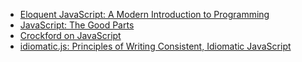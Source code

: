* [Eloquent JavaScript: A Modern Introduction to Programming](http://eloquentjavascript.net)
* [JavaScript: The Good Parts](http://www.amazon.com/JavaScript-Good-Parts-Douglas-Crockford/dp/0596517742)
* [Crockford on JavaScript](http://javascript.crockford.com/)
* [idiomatic.js: Principles of Writing Consistent, Idiomatic JavaScript](https://github.com/rwaldron/idiomatic.js)
